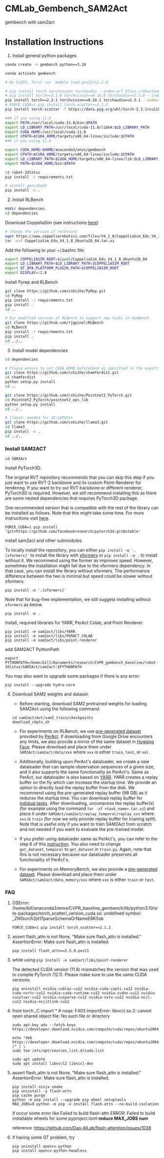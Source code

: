 # CMLab_Gembench_SAM2Act
gembench with sam2act

# Installation Instructions

1. Install general python packages
```bash
conda create -n gembench python==3.10

conda activate gembench

# On CLEPS, first run `module load gnu12/12.2.0`

# pip install torch torchvision torchaudio --index-url https://download.pytorch.org/whl/cu118
# pip install torch==2.1.0 torchvision==0.16.0 torchaudio==2.1.0 --index-url https://download.pytorch.org/whl/cu118
pip install torch==2.3.1 torchvision==0.18.1 torchaudio==2.3.1 --index-url https://download.pytorch.org/whl/cu118
# FORCE_CUDA=1 pip install torch-scatter==2.1.2
pip install torch-scatter -f https://data.pyg.org/whl/torch-2.3.1+cu118.html

### if you using 11.8
export PATH=/usr/local/cuda-11.8/bin:$PATH
export LD_LIBRARY_PATH=/usr/local/cuda-11.8/lib64:$LD_LIBRARY_PATH
export CUDA_HOME=/usr/local/cuda-11.8
export CPATH=$CUDA_HOME/targets/x86_64-linux/include:$CPATH
### if you using 11.8

export CUDA_HOME=$HOME/anaconda3/envs/gembench
export CPATH=$CUDA_HOME/targets/x86_64-linux/include:$CPATH
export LD_LIBRARY_PATH=$CUDA_HOME/targets/x86_64-linux/lib:$LD_LIBRARY_PATH
export PATH=$CUDA_HOME/bin:$PATH

cd robot-3dlotus
pip install -r requirements.txt

# install genrobo3d
pip install -e .
```

2. Install RLBench
```bash
mkdir dependencies
cd dependencies
```

Download CoppeliaSim (see instructions [here](https://github.com/stepjam/PyRep?tab=readme-ov-file#install))
```bash
# change the version if necessary
wget https://www.coppeliarobotics.com/files/V4_1_0/CoppeliaSim_Edu_V4_1_0_Ubuntu20_04.tar.xz
tar -xvf CoppeliaSim_Edu_V4_1_0_Ubuntu20_04.tar.xz
```

Add the following to your ~/.bashrc file:
```bash
export COPPELIASIM_ROOT=$(pwd)/CoppeliaSim_Edu_V4_1_0_Ubuntu20_04
export LD_LIBRARY_PATH=$LD_LIBRARY_PATH:$COPPELIASIM_ROOT
export QT_QPA_PLATFORM_PLUGIN_PATH=$COPPELIASIM_ROOT
export DISPLAY=:1.0
```

Install Pyrep and RLBench
```bash
git clone https://github.com/cshizhe/PyRep.git
cd PyRep
pip install -r requirements.txt
pip install .
cd ..

# Our modified version of RLBench to support new tasks in GemBench
git clone https://github.com/rjgpinel/RLBench
cd RLBench
pip install -r requirements.txt
pip install .
cd ../..
```

3. Install model dependencies

```bash
cd dependencies

# Please ensure to set CUDA_HOME beforehand as specified in the export const of the section 1
git clone https://github.com/cshizhe/chamferdist.git
cd chamferdist
python setup.py install
cd ..

git clone https://github.com/cshizhe/Pointnet2_PyTorch.git
cd Pointnet2_PyTorch/pointnet2_ops_lib
python setup.py install
cd ../..

# llama3: needed for 3D-LOTUS++
git clone https://github.com/cshizhe/llama3.git
cd llama3
pip install -e .
cd ../..
```

### Install SAM2ACT ###
```
cd SAM2Act
```
Install PyTorch3D.

The original RVT repository recommends that you can skip this step if you just want to use RVT-2 backbone and its custom Point-Renderer for rendering. If you want to try out RVT backbone or different renderer, PyTorch3D is required. However, we still recommend installing this as there are some nested dependencies that requires PyTorch3D package.

One recommended version that is compatible with the rest of the library can be installed as follows. Note that this might take some time. For more instructions visit [here](https://github.com/facebookresearch/pytorch3d/blob/main/INSTALL.md).
```
FORCE_CUDA=1 pip install 'git+https://github.com/facebookresearch/pytorch3d.git@stable'
```

install sam2act and other submodules.

To locally install the repository, you can either `pip install -e '.[xformers]'` to install the library with [xformers](https://github.com/facebookresearch/xformers) or `pip install -e .` to install without it. We recommend using the former as improves speed. However, sometimes the installation might fail due to the xformers dependency. In that case, you can install the library without xformers. The performance difference between the two is minimal but speed could be slower without xformers.
```
pip install -e '.[xformers]' 
```
Note that for bug-free implementation, we still suggest installing without `xformers` as below.
```
pip install -e .
```
Install, required libraries for  YARR, PerAct Colab, and Point Renderer.
```
pip install -e sam2act/libs/YARR 
pip install -e sam2act/libs/PERACT_COLAB
pip install -e sam2act/libs/point-renderer
``` 

add SAM2ACT PythonPath
```
export PYTHONPATH=/home/bill/Documents/research/CVPR_gembench_baseline/robot-3dlotus/SAM2Act/sam2act:$PYTHONPATH
```

You may also want to upgrade some packages if there is any error:
```
pip install --upgrade hydra-core
``` 
 
4. Download SAM2 weights and dataset.
    - Before starting, download SAM2 pretrained weights for loading SAM2Act using the following command.
    ```
    cd sam2act/mvt/sam2_train/checkpoints
    download_ckpts.sh
    ``` 

    - For experiments on RLBench, we use [pre-generated dataset](https://drive.google.com/drive/folders/0B2LlLwoO3nfZfkFqMEhXWkxBdjJNNndGYl9uUDQwS1pfNkNHSzFDNGwzd1NnTmlpZXR1bVE?resourcekey=0-jRw5RaXEYRLe2W6aNrNFEQ) provided by [PerAct](https://github.com/peract/peract#download). If downloading from Google Drive encounters any limits, we also provide a mirror of the same dataset in [Hugging Face](https://huggingface.co/datasets/hqfang/RLBench-18-Tasks). Please download and place them under `SAM2Act/sam2act/data/xxx` where `xxx` is either `train`, `test`, or `val`.  

    - Additionally, building upon PerAct's dataloader, we create a new dataloader that can sample observation sequences of a given size, and it also supports the same functionality as PerAct's. Same as PerAct, our dataloader is also based on [YARR](https://github.com/stepjam/YARR). YARR creates a replay buffer on the fly which can increase the startup time. We provide an option to directly load the replay buffer from the disk. We recommend using the pre-generated replay buffer (98 GB) as it reduces the startup time. You can download replay buffer for [indidual tasks](https://huggingface.co/datasets/hqfang/SAM2Act/tree/main/replay_temporal/replay_train). After downloading, uncompress the replay buffer(s) (for example using the command `tar -xf <task_name>.tar.xz`) and place it under `SAM2Act/sam2act/replay_temporal/replay_xxx` where `xxx` is `train` (for now we only provide replay buffer for trianing split). Note that is useful only if you want to train SAM2Act from scratch and not needed if you want to evaluate the pre-trained model.

    - If you prefer using dataloader same as PerAct's, you can refer to the step 6 of this [instruction](https://github.com/NVlabs/RVT?tab=readme-ov-file#getting-started). You also need to change `get_dataset_temporal` to `get_dataset` in `train.py`. Again, note that this is not necessary because our dataloader preserves all functionality of PerAct's.

    - For experiments on MemoryBench, we also provide a [pre-generated dataset](https://huggingface.co/datasets/hqfang/MemoryBench). Please download and place them under `SAM2Act/sam2act/data_memory/xxx` where `xxx` is either `train` or `test`.  



### FAQ ###
1. OSError: /home/bill/anaconda3/envs/CVPR_baseline_gembench/lib/python3.10/site-packages/torch_scatter/_version_cuda.so: undefined symbol: _ZN5torch3jit17parseSchemaOrNameERKSsb

    ```FORCE_CUDA=1 pip install torch_scatter==2.1.2```
    


2. assert flash_attn is not None, "Make sure flash_attn is installed."
AssertionError: Make sure flash_attn is installed.

    ```
    pip install flash_attn==2.5.9.post1
    ```



3. while using ```pip install -e sam2act/libs/point-renderer```

    The detected CUDA version (11.8) mismatches the version that was used to compile
    PyTorch (12.1). Please make sure to use the same CUDA versions.


    ```
    pip uninstall nvidia-cublas-cu12 nvidia-cuda-cupti-cu12 nvidia-cuda-nvrtc-cu12 nvidia-cuda-runtime-cu12 nvidia-cudnn-cu12 nvidia-cusolver-cu12 nvidia-cusparse-cu12 nvidia-nvtx-cu12 nvidia-nccl-cu12 nvidia-nvjitlink-cu12

    ```

4. from torch._C import *  # noqa: F403
ImportError: libnccl.so.2: cannot open shared object file: No such file or directory

    ```
    sudo apt-key adv --fetch-keys https://developer.download.nvidia.com/compute/cuda/repos/ubuntu2004/x86_64/7fa2af80.pub

    echo "deb https://developer.download.nvidia.com/compute/cuda/repos/ubuntu2004/x86_64/ /" | \
    sudo tee /etc/apt/sources.list.d/cuda.list

    sudo apt update
    sudo apt install libnccl2 libnccl-dev
    ```


5. assert flash_attn is not None, "Make sure flash_attn is installed."
AssertionError: Make sure flash_attn is installed.
    ```
    pip install ninja cmake
    pip uninstall -y flash-attn
    pip cache purge
    python -m pip install --upgrade pip wheel setuptools
    MAX_JOBS=8 python -m pip -v install flash-attn --no-build-isolation
    ```

    if occur some error like Failed to build flash-attn
    ERROR: Failed to build installable wheels for some pyproject.toml
    **reduce MAX_JOBS num**

    reference :https://github.com/Dao-AILab/flash-attention/issues/1038




6. if having some QT problem, try
    ```
    pip uninstall opencv-python
    pip install opencv-python-headless
    ```